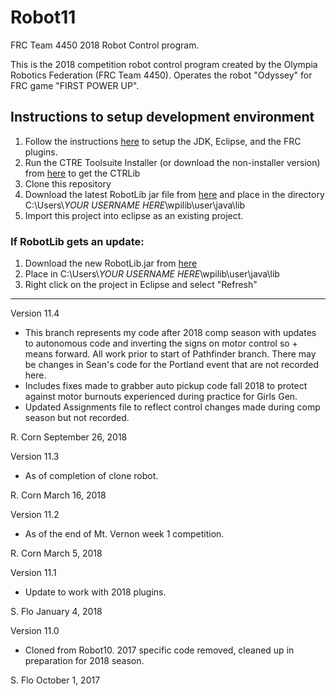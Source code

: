 # Robot11
FRC Team 4450 2018 Robot Control program.

This is the 2018 competition robot control program created by the Olympia Robotics Federation (FRC Team 4450).
Operates the robot "Odyssey" for FRC game "FIRST POWER UP".

## Instructions to setup development environment
1) Follow the instructions [here](http://wpilib.screenstepslive.com/s/4485/m/13809/l/599681-installing-eclipse-c-java) to setup the JDK, Eclipse, and the FRC plugins.
2) Run the CTRE Toolsuite Installer (or download the non-installer version) from [here](http://www.ctr-electronics.com/control-system/hro.html#product_tabs_technical_resources) to get the CTRLib
3) Clone this repository
4) Download the latest RobotLib jar file from [here](https://github.com/ORF-4450/RobotLib/releases/latest) and place in the directory C:\Users\\*YOUR USERNAME HERE*\wpilib\user\java\lib
5) Import this project into eclipse as an existing project.

### If RobotLib gets an update:
1) Download the new RobotLib.jar from [here](https://github.com/ORF-4450/RobotLib/releases/latest)
2) Place in C:\Users\\*YOUR USERNAME HERE*\wpilib\user\java\lib
3) Right click on the project in Eclipse and select "Refresh"

****************************************************************************************************************
Version 11.4

*	This branch represents my code after 2018 comp season with updates to autonomous code and inverting the
	signs on motor control so + means forward. All work prior to start of Pathfinder branch. There may be
	changes in Sean's code for the Portland event that are not recorded here.
*	Includes fixes made to grabber auto pickup code fall 2018 to protect against motor burnouts experienced
	during practice for Girls Gen.
*	Updated Assignments file to reflect control changes made during comp season but not recorded.

R. Corn
September 26, 2018

Version 11.3

*	As of completion of clone robot.

R. Corn
March 16, 2018

Version 11.2

*	As of the end of Mt. Vernon week 1 competition.

R. Corn
March 5, 2018

Version 11.1

* 	Update to work with 2018 plugins.

S. Flo
January 4, 2018

Version 11.0

*	Cloned from Robot10. 2017 specific code removed, cleaned up in preparation for 2018 season.

S. Flo
October 1, 2017
